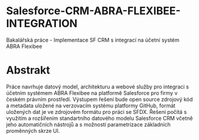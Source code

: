# Salesforce-CRM-ABRA-FLEXIBEE-INTEGRATION
Bakalářská práce - Implementace SF CRM s integrací na účetní systém ABRA Flexibee
# Abstrakt
Práce navrhuje datový model, architekturu a webové služby pro integraci s účetním systémem ABRA Flexibee na platformě Salesforce pro firmy v českém právním prostředí. Výstupem řešení bude open source zdrojový kód a metadata uložené na verzovacím systému platformy GitHub, formát uložených dat je ve zdrojovém formátu pro práci se SFDX. Řešení počítá s využitím a rozšířením standartního datového modelu Salesforce CRM včetně jeho automatičních nástrojů a s možností parametrizace základních proměnných skrze UI.
